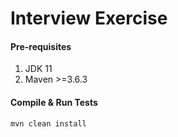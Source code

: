 # **Interview Exercise**

#### **Pre-requisites**
1. JDK 11
2. Maven >=3.6.3


#### **Compile & Run Tests**
```
mvn clean install
```